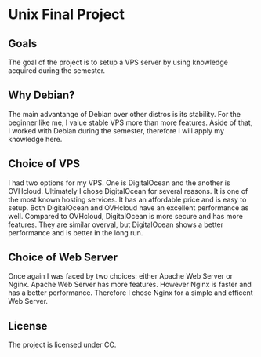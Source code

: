 # Unix Final Project
## Goals
The goal of the project is to setup a VPS server by using knowledge acquired during the semester.

## Why Debian?
The main advantange of Debian over other distros is its stability. For the beginner like me, I value stable VPS more than more features. Aside of that, I worked with Debian during the semester, therefore I will apply my knowledge here.

## Choice of VPS
I had two options for my VPS. One is DigitalOcean and the another is OVHcloud. Ultimately I chose DigitalOcean for several reasons. It is one of the most known hosting services. It has an affordable price and is easy to setup. Both DigitalOcean and OVHcloud have an excellent performance as well. Compared to OVHcloud, DigitalOcean is more secure and has more features. They are similar overval, but DigitalOcean shows a better performance and is better in the long run.

## Choice of Web Server
Once again I was faced by two choices: either Apache Web Server or Nginx. Apache Web Server has more features. However Nginx is faster and has a better performance. Therefore I chose Nginx for a simple and efficent Web Server.

## License
The project is licensed under CC.
